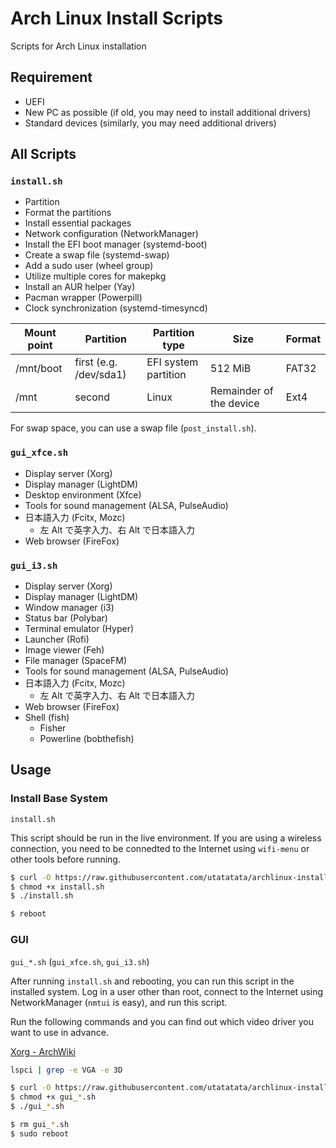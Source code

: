 # Arch Linux Install Scripts

Scripts for Arch Linux installation

## Requirement

- UEFI
- New PC as possible (if old, you may need to install additional drivers)
- Standard devices (similarly, you may need additional drivers)

## All Scripts

### `install.sh`

- Partition
- Format the partitions
- Install essential packages
- Network configuration (NetworkManager)
- Install the EFI boot manager (systemd-boot)
- Create a swap file (systemd-swap)
- Add a sudo user (wheel group)
- Utilize multiple cores for makepkg
- Install an AUR helper (Yay)
- Pacman wrapper (Powerpill)
- Clock synchronization (systemd-timesyncd)

| Mount point | Partition              | Partition type       | Size                    | Format |
| ----------- | ---------------------- | -------------------- | ----------------------- | ------ |
| /mnt/boot   | first (e.g. /dev/sda1) | EFI system partition | 512 MiB                 | FAT32  |
| /mnt        | second                 | Linux                | Remainder of the device | Ext4   |

For swap space, you can use a swap file (`post_install.sh`).

### `gui_xfce.sh`

- Display server (Xorg)
- Display manager (LightDM)
- Desktop environment (Xfce)
- Tools for sound management (ALSA, PulseAudio)
- 日本語入力 (Fcitx, Mozc)
  - 左 Alt で英字入力、右 Alt で日本語入力
- Web browser (FireFox)

### `gui_i3.sh`

- Display server (Xorg)
- Display manager (LightDM)
- Window manager (i3)
- Status bar (Polybar)
- Terminal emulator (Hyper)
- Launcher (Rofi)
- Image viewer (Feh)
- File manager (SpaceFM)
- Tools for sound management (ALSA, PulseAudio)
- 日本語入力 (Fcitx, Mozc)
  - 左 Alt で英字入力、右 Alt で日本語入力
- Web browser (FireFox)
- Shell (fish)
  - Fisher
  - Powerline (bobthefish)

## Usage

### Install Base System

`install.sh`

This script should be run in the live environment.
If you are using a wireless connection, you need to be connedted to the Internet using `wifi-menu` or other tools before running.

```sh
$ curl -O https://raw.githubusercontent.com/utatatata/archlinux-install-scripts/master/install.sh
$ chmod +x install.sh
$ ./install.sh

$ reboot
```

### GUI

`gui_*.sh` (`gui_xfce.sh`, `gui_i3.sh`)

After running `install.sh` and rebooting, you can run this script in the installed system.
Log in a user other than root, connect to the Internet using NetworkManager (`nmtui` is easy), and run this script.

Run the following commands and you can find out which video driver you want to use in advance.

[Xorg - ArchWiki](https://wiki.archlinux.org/index.php/Xorg#Driver_installation)

```sh
lspci | grep -e VGA -e 3D
```

```sh
$ curl -O https://raw.githubusercontent.com/utatatata/archlinux-install-scripts/master/gui_*.sh
$ chmod +x gui_*.sh
$ ./gui_*.sh

$ rm gui_*.sh
$ sudo reboot
```
